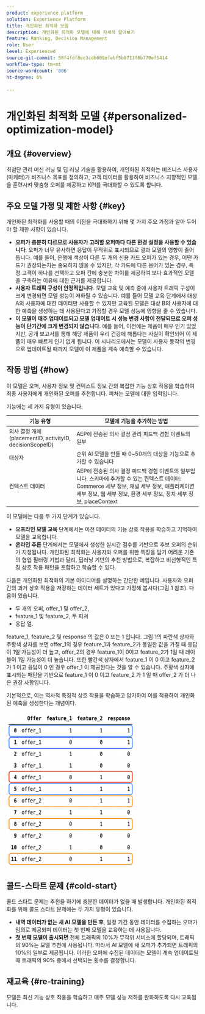```yaml
---
product: experience platform
solution: Experience Platform
title: 개인화된 최적화 모델
description: 개인화된 최적화 모델에 대해 자세히 알아보기
feature: Ranking, Decision Management
role: User
level: Experienced
source-git-commit: 58f4fdf8ec3cdb609efebf5b8713f6b770ef5414
workflow-type: tm+mt
source-wordcount: '806'
ht-degree: 6%

---
```


# 개인화된 최적화 모델 {#personalized-optimization-model}

## 개요 {#overview}

최첨단 관리 머신 러닝 및 딥 러닝 기술을 활용하여, 개인화된 최적화는 비즈니스 사용자(마케터)가 비즈니스 목표를 정의하고, 고객 데이터를 활용하여 비즈니스 지향적인 모델을 훈련시켜 맞춤형 오퍼를 제공하고 KPI를 극대화할 수 있도록 합니다.

<!--![](../../rn/assets/do-not-localize/ai-ranking.gif)-->

## 주요 모델 가정 및 제한 사항 {#key}

개인화된 최적화를 사용할 때의 이점을 극대화하기 위해 몇 가지 주요 가정과 알아 두어야 할 제한 사항이 있습니다.

* **오퍼가 충분히 다르므로 사용자가 고려할 오퍼마다 다른 환경 설정을 사용할 수 있습니다**. 오퍼가 너무 유사하면 응답이 무작위로 표시되므로 결과 모델의 영향이 줄어듭니다.
예를 들어, 은행에 색상이 다른 두 개의 신용 카드 오퍼가 있는 경우, 어떤 카드가 권장되는지는 중요하지 않을 수 있지만, 각 카드에 다른 용어가 있는 경우, 특정 고객이 하나를 선택하고 오퍼 간에 충분한 차이를 제공하여 보다 효과적인 모델을 구축하는 이유에 대한 근거를 제공합니다.
* **사용자 트래픽 구성이 안정적입니다**. 모델 교육 및 예측 중에 사용자 트래픽 구성이 크게 변경되면 모델 성능이 저하될 수 있습니다. 예를 들어 모델 교육 단계에서 대상 A의 사용자에 대한 데이터만 사용할 수 있지만 교육된 모델은 대상 B의 사용자에 대한 예측을 생성하는 데 사용된다고 가정할 경우 모델 성능에 영향을 줄 수 있습니다.
* **이 모델이 매주 업데이트되고 모델 업데이트 시 성능 변경 사항이 전달되므로 오퍼 성능이 단기간에 크게 변경되지 않습니다**. 예를 들어, 이전에는 제품이 매우 인기 있었지만, 공개 보고서를 통해 해당 제품이 우리 건강에 해롭다는 사실이 확인되어 이 제품이 매우 빠르게 인기 없게 됩니다. 이 시나리오에서는 모델이 사용자 동작의 변경으로 업데이트될 때까지 모델이 이 제품을 계속 예측할 수 있습니다.

## 작동 방법 {#how}

이 모델은 오퍼, 사용자 정보 및 컨텍스트 정보 간의 복잡한 기능 상호 작용을 학습하여 최종 사용자에게 개인화된 오퍼를 추천합니다. 피쳐는 모델에 대한 입력입니다.

기능에는 세 가지 유형이 있습니다.

| 기능 유형 | 모델에 기능을 추가하는 방법 |
|--------------|----------------------------|
| 의사 결정 개체(placementID, activityID, decisionScopeID) | AEP에 전송된 의사 결정 관리 피드백 경험 이벤트의 일부 |
| 대상자 | 순위 AI 모델을 만들 때 0~50개의 대상을 기능으로 추가할 수 있습니다 |
| 컨텍스트 데이터 | AEP에 전송된 의사 결정 피드백 경험 이벤트의 일부입니다. 스키마에 추가할 수 있는 컨텍스트 데이터: Commerce 세부 정보, 채널 세부 정보, 애플리케이션 세부 정보, 웹 세부 정보, 환경 세부 정보, 장치 세부 정보, placeContext |

이 모델에는 다음 두 가지 단계가 있습니다.

* **오프라인 모델 교육** 단계에서는 이전 데이터의 기능 상호 작용을 학습하고 기억하여 모델을 교육합니다.
* **온라인 추론** 단계에서는 모델에서 생성한 실시간 점수를 기반으로 후보 오퍼의 순위가 지정됩니다. 개인화된 최적화는 사용자와 오퍼를 위한 특징을 담기 어려운 기존의 협업 필터링 기법과 달리, 딥러닝 기반의 추천 방법으로, 복잡하고 비선형적인 특징 상호 작용 패턴을 포함하고 학습할 수 있다.

다음은 개인화된 최적화의 기본 아이디어를 설명하는 간단한 예입니다. 사용자와 오퍼 간의 과거 상호 작용을 저장하는 데이터 세트가 있다고 가정해 봅시다(그림 1 참조). 다음이 있습니다.

* 두 개의 오퍼, offer_1 및 offer_2,
* feature_1 및 feature_2, 두 피쳐
* 응답 열.

feature_1, feature_2 및 response 의 값은 0 또는 1 입니다. 그림 1의 파란색 상자와 주황색 상자를 보면 offer_1의 경우 feature_1과 feature_2가 동일한 값을 가질 때 응답이 1일 가능성이 더 높고, offer_2의 경우 feature_1이 0이고 feature_2가 1일 때 레이블이 1일 가능성이 더 높습니다. 또한 빨간색 상자에서 feature_1 이 0 이고 feature_2 가 1 이고 응답이 0 인 경우 offer_1 이 제공된다는 것을 알 수 있습니다. 주황색 상자에 표시되는 패턴을 기반으로 feature_1 이 0 이고 feature_2 가 1 일 때 offer_2 가 더 나은 권장 사항입니다.

기본적으로, 이는 역사적 특징적 상호 작용을 학습하고 암기하여 이를 적용하여 개인화된 예측을 생성한다는 개념이다.

![](../assets/perso-ranking-schema.png)

## 콜드-스타트 문제 {#cold-start}

콜드 스타트 문제는 추천을 하기에 충분한 데이터가 없을 때 발생합니다. 개인화된 최적화를 위해 콜드 스타트 문제에는 두 가지 유형이 있습니다.

* **내역 데이터가 없는 새 AI 모델을 만든 후**, 일정 기간 동안 데이터를 수집하는 오퍼가 임의로 제공되며 데이터는 첫 번째 모델을 교육하는 데 사용됩니다.
* **첫 번째 모델이 출시되면** 전체 트래픽의 10%가 무작위 서비스에 할당되며, 트래픽의 90%는 모델 추천에 사용됩니다. 따라서 AI 모델에 새 오퍼가 추가되면 트래픽의 10%의 일부로 제공됩니다. 이러한 오퍼에 수집된 데이터는 모델이 계속 업데이트될 때 트래픽의 90% 중에서 선택되는 횟수를 결정합니다.

## 재교육 {#re-training}

모델은 최신 기능 상호 작용을 학습하고 매주 모델 성능 저하를 완화하도록 다시 교육됩니다.
